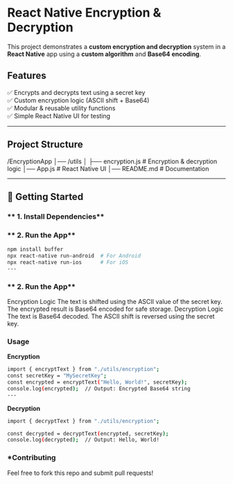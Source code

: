 # React Native Encryption & Decryption

This project demonstrates a **custom encryption and decryption** system in a **React Native** app using a **custom algorithm** and **Base64 encoding**.

## Features

✅ Encrypts and decrypts text using a secret key  
✅ Custom encryption logic (ASCII shift + Base64)  
✅ Modular & reusable utility functions  
✅ Simple React Native UI for testing

---

## Project Structure

/EncryptionApp │── /utils │ ├── encryption.js # Encryption & decryption logic │── App.js # React Native UI │── README.md # Documentation

---

## 🚀 Getting Started

### ** 1. Install Dependencies**

### ** 2. Run the App**

```bash
npm install buffer
npx react-native run-android  # For Android
npx react-native run-ios      # For iOS
---
```

### ** 2. Run the App**

Encryption Logic
The text is shifted using the ASCII value of the secret key.
The encrypted result is Base64 encoded for safe storage.
Decryption Logic
The text is Base64 decoded.
The ASCII shift is reversed using the secret key.

### **Usage**

**Encryption**

```bash
import { encryptText } from "./utils/encryption";
const secretKey = "MySecretKey";
const encrypted = encryptText("Hello, World!", secretKey);
console.log(encrypted);  // Output: Encrypted Base64 string
---
```

**Decryption**
```bash
import { decryptText } from "./utils/encryption";

const decrypted = decryptText(encrypted, secretKey);
console.log(decrypted);  // Output: Hello, World!
```
### ***Contributing**
Feel free to fork this repo and submit pull requests!
```sh

```
